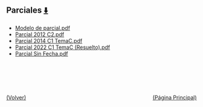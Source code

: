 
<html>
<body>
<h2>Parciales <a href="https://downgit.github.io/#/home?url=https://github.com/Apuntes-FIUBA/Apuntes-Electronica/tree/main/86 - Electrónica/8601 - Tecnica Digital/Examenes/Parciales" style="font-size:20px">  ⬇️ </a></h2>
<ul>
    <li><a href="Modelo de parcial.pdf">Modelo de parcial.pdf</a></li>
    <li><a href="Parcial 2012 C2.pdf">Parcial 2012 C2.pdf</a></li>
    <li><a href="Parcial 2014 C1 TemaC.pdf">Parcial 2014 C1 TemaC.pdf</a></li>
    <li><a href="Parcial 2022 C1 TemaC (Resuelto).pdf">Parcial 2022 C1 TemaC (Resuelto).pdf</a></li>
    <li><a href="Parcial Sin Fecha.pdf">Parcial Sin Fecha.pdf</a></li>
</ul>
</body>
</html>



<br><br><br><br><br><a href="../" style="float: left">(Volver)</a> <a href="https://apuntes-fiuba.github.io/Apuntes-Electronica" style="float: right">(Página Principal)</a>
